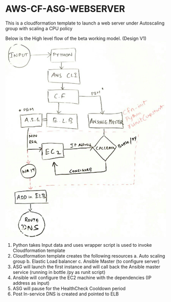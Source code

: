 # AWS-CF-ASG-WEBSERVER
This is a cloudformation template to launch a web server under Autoscaling group with scaling a CPU policy

Below is the High level flow of the beta working model. (Design V1)
![V2 Design](https://raw.githubusercontent.com/ameenibrahim/AWS-CF-ASG-WEBSERVER/master/Designs/V1-Py-CF-Ansible.jpg)

1. Python takes Input data and uses wrapper script is used to invoke Cloudformation template
2. Cloudformation template creates the following resources
    a. Auto scaling group
    b. Elastic Load balancer
    c. Ansible Master (to configure server)
3. ASG will launch the first instance and will call back the Ansible master service (running in bottle /py as runit script)
4. Ansible will configure the EC2 machine with the dependencies (IP address as input)
5. ASG will pause for the HealthCheck Cooldown period
6. Post In-service DNS is created and pointed to ELB

